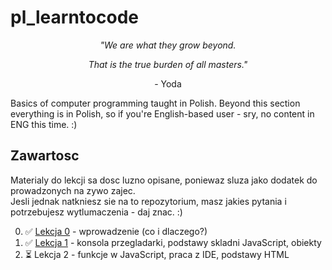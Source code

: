 # pl_learntocode

<p align="center"><i>"We are what they grow beyond.</i></p> 
<p align="center"><i>That is the true burden of all masters."</i></p>
<p align="center">- Yoda</p>

Basics of computer programming taught in Polish. Beyond this section everything is in Polish, so if you're English-based user - sry, no content in ENG this time. :)

## Zawartosc

Materialy do lekcji sa dosc luzno opisane, poniewaz sluza jako dodatek do prowadzonych na zywo zajec. <br>
Jesli jednak natkniesz sie na to repozytorium, masz jakies pytania i potrzebujesz wytlumaczenia - daj znac. :)

0. ✅ [Lekcja 0](https://github.com/m-wilczynski/pl_learntocode/blob/main/01_Building_blocks/00_Przypomnienie.md) - wprowadzenie (co i dlaczego?)
1. ✅ [Lekcja 1](https://github.com/m-wilczynski/pl_learntocode/blob/main/01_Building_blocks/01_Building_blocks.md) - konsola przegladarki, podstawy skladni JavaScript, obiekty
2. ⏳ Lekcja 2 - funkcje w JavaScript, praca z IDE, podstawy HTML
